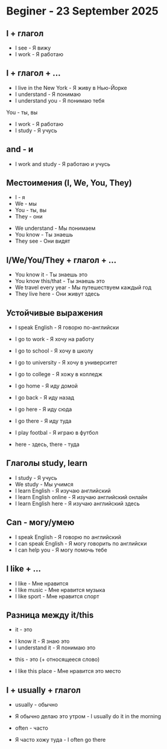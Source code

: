 # Beginer - 23 September 2025

## I + глагол

- I see - Я вижу
- I work - Я работаю

## I + глагол + ...

- I live in the New York - Я живу в Нью-Йорке
- I understand - Я понимаю
- I understand you - Я понимаю тебя

You - ты, вы

- I work - Я работаю
- I study - Я учусь

## and - и

- I work and study - Я работаю и учусь

## Местоимения (I, We, You, They)

* I - я
* We - мы
* You - ты, вы
* They - они

- We understand - Мы понимаем
- You know - Ты знаешь
- They see - Они видят

## I/We/You/They + глагол + ...

- You know it - Ты знаешь это
- You know this/that - Ты знаешь это
- We travel every year - Мы путешествуем каждый год
- They live here - Они живут здесь

## Устойчивые выражения

- I speak English - Я говорю по-английски
- I go to work - Я хочу на работу
- I go to school - Я хочу в школу
- I go to university - Я хочу в университет
- I go to college - Я хожу в колледж

- I go home - Я иду домой
- I go back - Я иду назад
- I go here - Я иду сюда
- I go there - Я иду туда

- I play footbal - Я играю в футбол

* here - здесь, there - туда

## Глаголы study, learn

- I study - Я учусь
- We study - Мы учимся
- I learn English - Я изучаю английский
- I learn English online - Я изучаю английский онлайн
- I learn English here - Я изучаю английский здесь

## Can - могу/умею

- I speak English - Я говорю по английский
- I can speak English - Я могу говорить по английски
- I can help you - Я могу помочь тебе

## I like + ...

- I like - Мне нравится
- I like music - Мне нравится музыка
- I like sport - Мне нравится спорт

## Разница между it/this

* it - это

- I know it - Я знаю это
- I understand it - Я понимаю это 

* this - это (+ относящееся слово)

- I like this place - Мне нравится это место


## I + usually + глагол

* usually - обычно

- Я обычно делаю это утром - I usually do it in the morning

* often - часто

- Я часто хожу туда - I often go there




